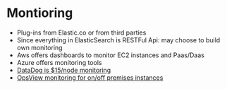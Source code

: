 # Montioring #

* Plug-ins from Elastic.co or from third parties
* Since everything in ElasticSearch is RESTFul Api: may choose to build own monitoring
* Aws offers dashboards to monitor EC2 instances and Paas/Daas
* Azure offers monitoring tools
* <a href="https://www.datadoghq.com/pricing/" target="_blank">DataDog is $15/node monitoring</a>
* <a href="https://www.opsview.com/opspack-marketplace/application-elasticsearch" target="_blank">OpsView monitoring for on/off premises instances</a>